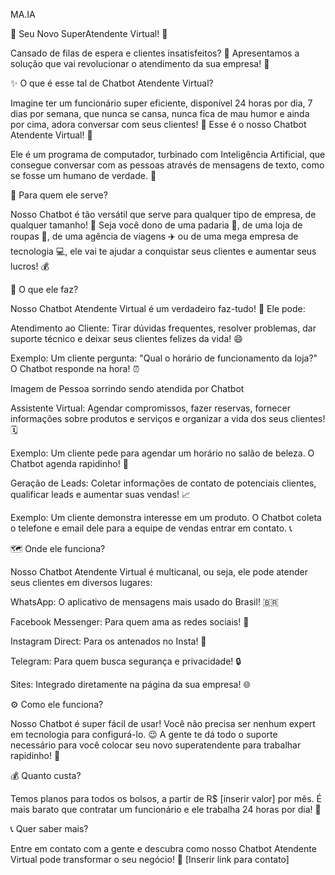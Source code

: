 MA.IA

🤖 Seu Novo SuperAtendente Virtual! 🚀

Cansado de filas de espera e clientes insatisfeitos? 🤔 Apresentamos a solução que vai revolucionar o atendimento da sua empresa! 🤩

✨ O que é esse tal de Chatbot Atendente Virtual?

Imagine ter um funcionário super eficiente, disponível 24 horas por dia, 7 dias por semana, que nunca se cansa, nunca fica de mau humor e ainda por cima, adora conversar com seus clientes! 🤯 Esse é o nosso Chatbot Atendente Virtual! 💬

Ele é um programa de computador, turbinado com Inteligência Artificial, que consegue conversar com as pessoas através de mensagens de texto, como se fosse um humano de verdade. 🤯

🎯 Para quem ele serve?

Nosso Chatbot é tão versátil que serve para qualquer tipo de empresa, de qualquer tamanho! 🤩 Seja você dono de uma padaria 🍞, de uma loja de roupas 👗, de uma agência de viagens ✈️ ou de uma mega empresa de tecnologia 💻, ele vai te ajudar a conquistar seus clientes e aumentar seus lucros! 💰

🚀 O que ele faz?

Nosso Chatbot Atendente Virtual é um verdadeiro faz-tudo! 💪 Ele pode:

Atendimento ao Cliente: Tirar dúvidas frequentes, resolver problemas, dar suporte técnico e deixar seus clientes felizes da vida! 😄

Exemplo: Um cliente pergunta: "Qual o horário de funcionamento da loja?" O Chatbot responde na hora! ⏰

Imagem de Pessoa sorrindo sendo atendida por Chatbot

Assistente Virtual: Agendar compromissos, fazer reservas, fornecer informações sobre produtos e serviços e organizar a vida dos seus clientes! 🗓️

Exemplo: Um cliente pede para agendar um horário no salão de beleza. O Chatbot agenda rapidinho! 💅

Geração de Leads: Coletar informações de contato de potenciais clientes, qualificar leads e aumentar suas vendas! 📈

Exemplo: Um cliente demonstra interesse em um produto. O Chatbot coleta o telefone e email dele para a equipe de vendas entrar em contato. 📞

🗺️ Onde ele funciona?

Nosso Chatbot Atendente Virtual é multicanal, ou seja, ele pode atender seus clientes em diversos lugares:

WhatsApp: O aplicativo de mensagens mais usado do Brasil! 🇧🇷

Facebook Messenger: Para quem ama as redes sociais! 💙

Instagram Direct: Para os antenados no Insta! 📱

Telegram: Para quem busca segurança e privacidade! 🔒

Sites: Integrado diretamente na página da sua empresa! 🌐

⚙️ Como ele funciona?

Nosso Chatbot é super fácil de usar! Você não precisa ser nenhum expert em tecnologia para configurá-lo. 😉 A gente te dá todo o suporte necessário para você colocar seu novo superatendente para trabalhar rapidinho! 🚀

💰 Quanto custa?

Temos planos para todos os bolsos, a partir de R$ [inserir valor] por mês. É mais barato que contratar um funcionário e ele trabalha 24 horas por dia! 🤑

📞 Quer saber mais?

Entre em contato com a gente e descubra como nosso Chatbot Atendente Virtual pode transformar o seu negócio! 🚀
[Inserir link para contato]
